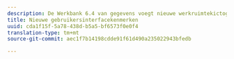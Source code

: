 ```yaml
---
description: De Werkbank 6.4 van gegevens voegt nieuwe werkruimtekictogrammen, hulpmiddeluiteinden, de welkomstschermen, en F1 kortere weg aan de hulp toe.
title: Nieuwe gebruikersinterfacekenmerken
uuid: cda1f15f-5a78-438d-b5a5-bf6573f0e0f4
translation-type: tm+mt
source-git-commit: aec1f7b14198cdde91f61d490a235022943bfedb

---
```




